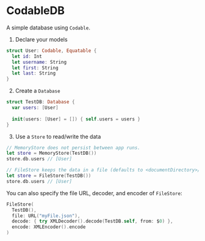 # CodableDB

A simple database using `Codable`.

1. Declare your models

```swift
struct User: Codable, Equatable {
  let id: Int
  let username: String
  let first: String
  let last: String
}
```

2. Create a `Database`

```swift
struct TestDB: Database {
  var users: [User]
  
  init(users: [User] = []) { self.users = users }
}
```

3. Use a `Store` to read/write the data

```swift
// MemoryStore does not persist between app runs.
let store = MemoryStore(TestDB())
store.db.users // [User]

// FileStore keeps the data in a file (defaults to <documentDirectory>/<Database type name>.json)
let store = FileStore(TestDB())
store.db.users // [User]
```

You can also specify the file URL, decoder, and encoder of `FileStore`:

```swift
FileStore(
  TestDB(),
  file: URL("myFile.json"),
  decode: { try XMLDecoder().decode(TestDB.self, from: $0) },
  encode: XMLEncoder().encode
)
```
